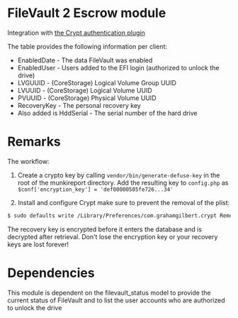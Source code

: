 # FileVault 2 Escrow module

Integration with [the Crypt authentication plugin](https://github.com/grahamgilbert/crypt)

The table provides the following information per client:

+ EnabledDate - The data FileVault was enabled
+ EnabledUser - Users added to the EFI login (authorized to unlock the drive)
+ LVGUUID - (CoreStorage) Logical Volume Group UUID
+ LVUUID - (CoreStorage) Logical Volume UUID
+ PVUUID - (CoreStorage) Physical Volume UUID
+ RecoveryKey -  The personal recovery key
+ Also added is HddSerial - The serial number of the hard drive 

# Remarks

The workflow:

1. Create a crypto key by calling `vendor/bin/generate-defuse-key` in the root of the munkireport directory. Add the resulting key to `config.php` as `$conf['encryption_key'] = 'def00000505fe726...34'`

2. Install and configure Crypt make sure to prevent the removal of the plist:
``` bash
$ sudo defaults write /Library/Preferences/com.grahamgilbert.crypt RemovePlist -bool FALSE
```

The recovery key is encrypted before it enters the database and is decrypted after retrieval. Don't lose the encryption key or your recovery keys are lost forever!

# Dependencies

This module is dependent on the filevault_status model to provide the current status of FileVault and to list the user accounts who are authorized to unlock the drive

